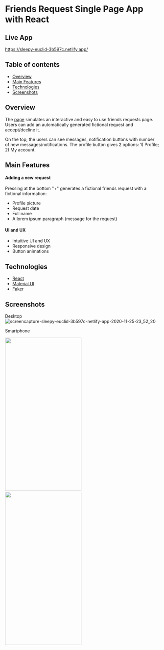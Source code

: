 # Friends Request Single Page App with React

## Live App
https://sleepy-euclid-3b597c.netlify.app/

## Table of contents
* [Overview](#overview)
* [Main Features](#main-features)
* [Technologies](#technologies)
* [Screenshots](#screenshots)




## Overview
The [page](https://sleepy-euclid-3b597c.netlify.app/) simulates an interactive and easy to use friends requests page. Users can add an automatically generated fictional request and accept/decline it.

On the top, the users can see messages, notification buttons with number of new messages/notifications. The profile button gives 2 options: 1) Profile; 2) My account.


## Main Features
#### Adding a new request
Pressing at the bottom "+" generates a fictional friends request with a fictional information:
- Profile picture
- Request date
- Full name
- A lorem ipsum paragraph (message for the request)


#### UI and UX
- Intuitive UI and UX
- Responsive design
- Button animations

## Technologies
- [React](https://github.com/facebook/react)
- [Material UI](https://github.com/mui-org/material-ui)
- [Faker](https://github.com/marak/Faker.js/)

## Screenshots
Desktop
![screencapture-sleepy-euclid-3b597c-netlify-app-2020-11-25-23_52_20](https://user-images.githubusercontent.com/53638836/100243741-8bec4e80-2f79-11eb-9b22-70e8d0672388.png)

Smartphone


<img src="https://user-images.githubusercontent.com/53638836/100251284-ee494d00-2f81-11eb-96a1-6588ecab5a64.png" width="249.14" height="500">  <img src="https://user-images.githubusercontent.com/53638836/100251295-f1443d80-2f81-11eb-8863-bd6ab67de812.png" width="249.14" height="500">


